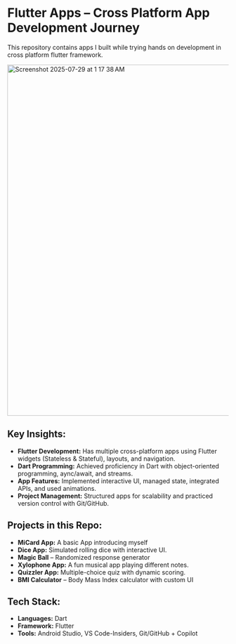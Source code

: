 # Flutter Apps – Cross Platform App Development Journey

This repository contains apps I built while trying hands on development in cross platform flutter framework.

<img width="1280" height="800" alt="Screenshot 2025-07-29 at 1 17 38 AM" src="https://github.com/user-attachments/assets/72b02067-4a7b-4180-8170-78483b05dac1" />

## Key Insights:
- **Flutter Development:** Has multiple cross-platform apps using Flutter widgets (Stateless & Stateful), layouts, and navigation.
- **Dart Programming:** Achieved proficiency in Dart with object-oriented programming, aync/await, and streams.
- **App Features:** Implemented interactive UI, managed state, integrated APIs, and used animations.
- **Project Management:** Structured apps for scalability and practiced version control with Git/GitHub.

## Projects in this Repo:
- **MiCard App:** A basic App introducing myself
- **Dice App:** Simulated rolling dice with interactive UI.
- **Magic Ball** – Randomized response generator
- **Xylophone App:** A fun musical app playing different notes.
- **Quizzler App:** Multiple-choice quiz with dynamic scoring.
- **BMI Calculator** – Body Mass Index calculator with custom UI

## Tech Stack:
- **Languages:** Dart  
- **Framework:** Flutter  
- **Tools:** Android Studio, VS Code-Insiders, Git/GitHub + Copilot
